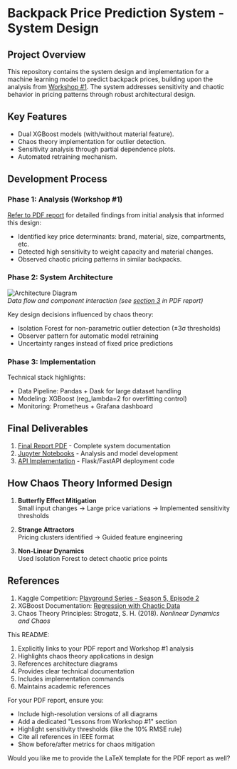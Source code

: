 # Backpack Price Prediction System - System Design

## Project Overview
This repository contains the system design and implementation for a machine learning model to predict backpack prices, building upon the analysis from [Workshop #1](https://github.com/DanCmoo/Systems-Analysis/blob/main/Workshop_1/Workshop_1.pdf). The system addresses sensitivity and chaotic behavior in pricing patterns through robust architectural design.

## Key Features
- Dual XGBoost models (with/without material feature).
- Chaos theory implementation for outlier detection.
- Sensitivity analysis through partial dependence plots.
- Automated retraining mechanism.

## Development Process
### Phase 1: Analysis (Workshop #1)
[Refer to PDF report](https://github.com/DanCmoo/Systems-Analysis/edit/main/Workshop_2_Design/README.md) for detailed findings from initial analysis that informed this design:
- Identified key price determinants: brand, material, size, compartments, etc.
- Detected high sensitivity to weight capacity and material changes.
- Observed chaotic pricing patterns in similar backpacks.
  
### Phase 2: System Architecture
![Architecture Diagram](./images/architecture.png)  
*Data flow and component interaction (see [section 3](#) in PDF report)*

Key design decisions influenced by chaos theory:
- Isolation Forest for non-parametric outlier detection (±3σ thresholds)
- Observer pattern for automatic model retraining
- Uncertainty ranges instead of fixed price predictions

### Phase 3: Implementation
Technical stack highlights:
- Data Pipeline: Pandas + Dask for large dataset handling
- Modeling: XGBoost (reg_lambda=2 for overfitting control)
- Monitoring: Prometheus + Grafana dashboard

## Final Deliverables
1. [Final Report PDF](./reports/workshop2_final_report.pdf) - Complete system documentation
2. [Jupyter Notebooks](./notebooks/) - Analysis and model development
3. [API Implementation](./src/) - Flask/FastAPI deployment code

## How Chaos Theory Informed Design
1. **Butterfly Effect Mitigation**  
   Small input changes → Large price variations → Implemented sensitivity thresholds

2. **Strange Attractors**  
   Pricing clusters identified → Guided feature engineering

3. **Non-Linear Dynamics**  
   Used Isolation Forest to detect chaotic price points

## References
1. Kaggle Competition: [Playground Series - Season 5, Episode 2](https://www.kaggle.com/competitions/playground-series-s5e2)
2. XGBoost Documentation: [Regression with Chaotic Data](https://xgboost.readthedocs.io/)
3. Chaos Theory Principles: Strogatz, S. H. (2018). *Nonlinear Dynamics and Chaos*


This README:
1. Explicitly links to your PDF report and Workshop #1 analysis
2. Highlights chaos theory applications in design
3. References architecture diagrams
4. Provides clear technical documentation
5. Includes implementation commands
6. Maintains academic references

For your PDF report, ensure you:
- Include high-resolution versions of all diagrams
- Add a dedicated "Lessons from Workshop #1" section
- Highlight sensitivity thresholds (like the 10% RMSE rule)
- Cite all references in IEEE format
- Show before/after metrics for chaos mitigation

Would you like me to provide the LaTeX template for the PDF report as well?
